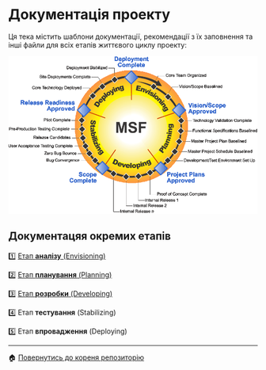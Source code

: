 # Документація проекту
Ця тека містить шаблони документації, рекомендації з їх заповнення та інші файли для всіх етапів життєвого циклу проекту:

![](/docs/images/resources/MSF%20process%20model.gif)

## Документацяя окремих етапів

:one: [Етап **аналізу** (Envisioning)](/docs/1.Envisioning/README.md)

:two: [Етап **планування** (Planning)](/docs/2.Planning/README.md)

:three: [Етап **розробки** (Developing)](/docs/3.Developing/README.md)

:four: Етап **тестування** (Stabilizing)

:five: Етап **впровадження** (Deploying)

---
:house: [Повернутись до кореня репозиторію](/README.md)
